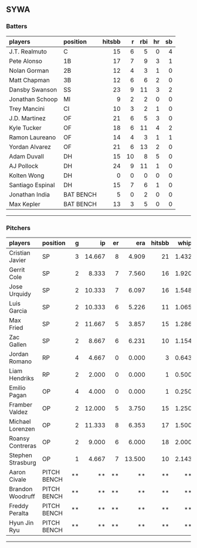 ## SYWA

### Batters

 |players          |position  | hitsbb|  r| rbi| hr| sb| 
|:----------------|:---------|------:|--:|---:|--:|--:| 
|J.T. Realmuto    |C         |     15|  6|   5|  0|  4| 
|Pete Alonso      |1B        |     17|  7|   9|  3|  1| 
|Nolan Gorman     |2B        |     12|  4|   3|  1|  0| 
|Matt Chapman     |3B        |     12|  6|   6|  2|  0| 
|Dansby Swanson   |SS        |     23|  9|  11|  3|  2| 
|Jonathan Schoop  |MI        |      9|  2|   2|  0|  0| 
|Trey Mancini     |CI        |     10|  3|   2|  1|  0| 
|J.D. Martinez    |OF        |     21|  6|   5|  3|  0| 
|Kyle Tucker      |OF        |     18|  6|  11|  4|  2| 
|Ramon Laureano   |OF        |     14|  4|   3|  1|  1| 
|Yordan Alvarez   |OF        |     21|  6|  13|  2|  0| 
|Adam Duvall      |DH        |     15| 10|   8|  5|  0| 
|AJ Pollock       |DH        |     24|  9|  11|  1|  0| 
|Kolten Wong      |DH        |      0|  0|   0|  0|  0| 
|Santiago Espinal |DH        |     15|  7|   6|  1|  0| 
|Jonathan India   |BAT BENCH |      5|  0|   2|  0|  0| 
|Max Kepler       |BAT BENCH |     13|  3|   5|  0|  0| 

* * *

### Pitchers

 
|players           |position    |  g|     ip| er|    era| hitsbb|  whip| so|  w| sv| 
|:-----------------|:-----------|--:|------:|--:|------:|------:|-----:|--:|--:|--:| 
|Cristian Javier   |SP          |  3| 14.667|  8|  4.909|     21| 1.432| 16|  1|  0| 
|Gerrit Cole       |SP          |  2|  8.333|  7|  7.560|     16| 1.920| 10|  1|  0| 
|Jose Urquidy      |SP          |  2| 10.333|  7|  6.097|     16| 1.548|  7|  0|  0| 
|Luis Garcia       |SP          |  2| 10.333|  6|  5.226|     11| 1.065| 16|  1|  0| 
|Max Fried         |SP          |  2| 11.667|  5|  3.857|     15| 1.286| 14|  2|  0| 
|Zac Gallen        |SP          |  2|  8.667|  6|  6.231|     10| 1.154|  7|  0|  0| 
|Jordan Romano     |RP          |  4|  4.667|  0|  0.000|      3| 0.643|  4|  0|  1| 
|Liam Hendriks     |RP          |  2|  2.000|  0|  0.000|      1| 0.500|  1|  0|  0| 
|Emilio Pagan      |OP          |  4|  4.000|  0|  0.000|      1| 0.250|  7|  0|  2| 
|Framber Valdez    |OP          |  2| 12.000|  5|  3.750|     15| 1.250| 13|  1|  0| 
|Michael Lorenzen  |OP          |  2| 11.333|  8|  6.353|     17| 1.500|  7|  1|  0| 
|Roansy Contreras  |OP          |  2|  9.000|  6|  6.000|     18| 2.000|  9|  0|  0| 
|Stephen Strasburg |OP          |  1|  4.667|  7| 13.500|     10| 2.143|  5|  0|  0| 
|Aaron Civale      |PITCH BENCH | **|     **| **|     **|     **|    **| **| **| **| 
|Brandon Woodruff  |PITCH BENCH | **|     **| **|     **|     **|    **| **| **| **| 
|Freddy Peralta    |PITCH BENCH | **|     **| **|     **|     **|    **| **| **| **| 
|Hyun Jin Ryu      |PITCH BENCH | **|     **| **|     **|     **|    **| **| **| **| 


* * *


